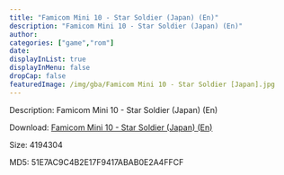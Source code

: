 ```yaml
---
title: "Famicom Mini 10 - Star Soldier (Japan) (En)"
description: "Famicom Mini 10 - Star Soldier (Japan) (En)"
author: 
categories: ["game","rom"]
date: 
displayInList: true
displayInMenu: false
dropCap: false
featuredImage: /img/gba/Famicom Mini 10 - Star Soldier [Japan].jpg
---
```


Description: Famicom Mini 10 - Star Soldier (Japan) (En)

Download: <a style="text-decoration:underline;" href="https://mega.nz/#!jWAmyYoI!JKX-YD5PLvZlI2dIF88A87wyeCRyELPZxVMlF0_UW50" target = "_blank" rel = "nofollow" > Famicom Mini 10 - Star Soldier (Japan) (En)</a>

Size: 4194304

MD5: 51E7AC9C4B2E17F9417ABAB0E2A4FFCF

